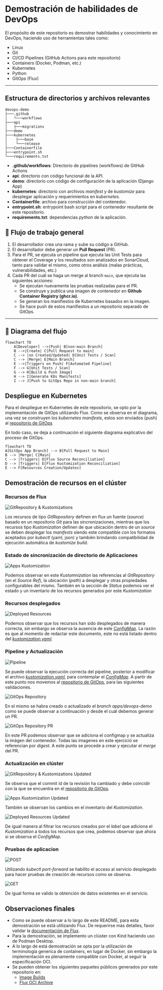 # Demostración de habilidades de DevOps

El propósito de este repositorio es demostrar habilidades y conocimiento en DevOps, haciendo uso de herramientas tales como:
- Linux
- Git
- CI/CD Pipelines (GitHub Actions para este repositorio)
- Containers (Docker, Podman, etc.)
- Kubernetes
- Python
- GitOps (Flux)

---

## Estructura de directorios y archivos relevantes

```
devops-demo
├───.github
│   └───workflows
├───api
│   ├───migrations
├───demo 
├───kubernetes 
│    ├───base
│    └───release
├───Containerfile
├───entrypoint.sh
└───requirements.txt
```
- **.github/workflows**: Directorio de pipelines (workflows) de GitHub Actions
- **api**: directorio con código funcional de la API.
- **demo**: directorio con código de configuración de la aplicación (Django App)
- **kubernetes**: directorio con archivos *manifest* y de *kustomize* para desplegar aplicación y requerimientos en *kubernetes*.
- **Containerfile**: archivo para construcción del contenedor.
- **entrypoint.sh**: entrypoint bash script para el contenedor resultante de este repositorio.
- **requirements.txt**: dependencias *python* de la aplicación.


## 🧩 Flujo de trabajo general

1. El desarrollador crea una rama y sube su código a GitHub.
2. El desarrollador debe generar un **Pull Request** (PR).
3. Para el PR, se ejecuta un pipeline que ejecuta las Unit Tests para obtener el Coverage y los resultados son analizados en SonarCloud, tanto para validar el mismo, como otros análisis (malas prácticas, vulnerabilidades, etc.)
4. Cada PR del cuál se haga un merge al branch `main`, que ejecuta las siguientes acciones:
   - Se ejecutan nuevamente las pruebas realizadas para el PR.
   - Se construye y publica una imagen de contenedor en **Github Container Registry (ghcr.io)**.
   - Se generan los manifiestos de Kubernetes basados en la imagen.
   - Se hace push de estos manifiestos a un repositorio separado de GitOps.

---

## 🔁 Diagrama del flujo

```mermaid
flowchart TD
    A[Developer] -->|Push| B[non-main Branch]
    B -->|Create| C[Pull Request to main]
    C --> |on Created/Updated| D[Unit Tests / Scan]
    C --> |Merge| E[Main Branch]
    E -->|Triggers on Push| F[Automated Pipeline]
    F --> G[Unit Tests / Scan]
    G --> H[Build & Push Image]
    H --> I[Generate K8s Manifests]
    I --> J[Push to GitOps Repo in non-main branch]
```

## Despliegue en Kubernetes

Para el despliegue en Kubernetes de este repositorio, se opto por la implementación de GitOps utilizando Flux. Como se observa en el diagrama, una vez se construyen los *kubernetes manifests*, estos son enviados (push) al [repositorio de GitOps](https://github.com/paulorpdldevops-demo-gitops)

En todo caso, se deja a continuación el siguiente diagrama explicativo del proceso de GitOps.

```mermaid
flowchart TD
A[GitOps App Branch] --> B[Pull Request to Main]
B --> |Merge| C[Main]
C --> |Triggers| D[Flux Source Reconciliation]
D --> |Triggers| E[Flux Kustomization Reconciliation]
E --> F[Resources Creation/Updates]
```

## Demostración de recursos en el clúster

### Recursos de Flux
![GitRepository & Kustomizations](resources/images/capture1.png)

Los recursos de tipo *GitRepository* definen en flux un fuente (*source*) basado en un repositorio *Git* para las sincronizaciones, mientras que los recursos tipo *Kustomization* definen de que ubicación dentro de un *source* se deben desplegar los *manifests* siendo este compatible con los formatos aceptados por *kubectl* (yaml, json) y también brindando compatibilidad de ejecución automática de *kustomize build*.

### Estado de sincronización de directorio de Aplicaciones
![Apps Kustomization](resources/images/capture2.png)

Podemos observar en este *Kustomnization* las referencias al *GitRepository* (en el *Source Ref*), la ubicación (*path*) a desplegar y otras propiedades configurables del mismo. También en la sección de *Status* podemos ver el estado y un inventario de los recursos generados por este *Kustomization*

### Recursos desplegados
![Deployed Resources](resources/images/capture3.png)

Podemos observar que los recursos han sido desplegados de manera correcta, sin embargo se observa la ausencia de este [*ConfigMap*](kubernetes/base/configmap.yaml). La razón es que al momento de redactar este documento, este no está listado dentro del [*kustomization.yaml*](kubernetes/base/kustomization.yaml). 

### Pipeline y Actualización 
![Pipeline](resources/images/capture4.png)

Se puede observar la ejecución correcta del pipeline, posterior a modificar el archivo [*kustomization.yaml*](kubernetes/base/kustomization.yaml), para contemplar el [*ConfigMap*](kubernetes/base/configmap.yaml).
A partir de este punto nos movemos al [repositorio de GitOps](https://github.com/paulorpdldevops-demo-gitops), para las siguientes validaciones. 

![GitOps Repository](resources/images/capture5.png)

En el mismo se habra creado o actualizado el *branch apps/devops-demo* como se puede observar a continuación y desde el cuál debemos generar un PR.

![GitOps Repository PR](resources/images/capture6.png)

En este PR podemos observar que se adiciona el configmap y se actualiza la imágen del contenedor. Todas las imagenes en este ejercició se referencian por *digest*. A este punto se procede a crear y ejecutar el *merge* del PR.

### Actualización en clúster
![GitRepository & Kustomizations Updated](resources/images/capture7.png)

Se observa que el commit id de la revisión ha cambiado y debe coincidir con la que se encuentra en el [repositorio de GitOps](https://github.com/paulorpdldevops-demo-gitops).

![Apps Kustomization Updated](resources/images/capture8.png)

También se observan los cambios en el inventario del *Kustomization*.

![Deployed Resources Updated](resources/images/capture9.png)

De igual manera al filtrar los recursos creados por el *label* que adiciona el *Kustomization* a todos los recursos que crea, podemos observar que ahora si se observa el *ConfigMap*.

### Pruebas de aplicacion
![POST](resources/images/capture10.png)

Utilizando *kubectl port-forward* se habilito el acceso al servicio desplegado para hacer pruebas de creación de recursos como se observa.

![GET](resources/images/capture11.png)

De igual forma se valido la obtención de datos existentes en el servicio.

## Observaciones finales

- Como se puede observar a lo largo de este README, para esta demostración se está utilizando Flux. De requerirse más detalles, favor validar la [documentación de Flux](https://fluxcd.io/flux/).
- Para la demostración, se implemento un clúster con Kind haciendo uso de Podman Desktop.
- A lo largo de está demostración se opta por la utilización de terminología generica de containers, en lugar de Docker, sin embargo la implementación es plenamente compatible con Docker, al seguir la especificación OCI. 
- Se pueden obtener los siguientes paquetes públicos generados por este repositorio en:
  - [Image Builds](https://github.com/paulorpdl/devops-demo/pkgs/container/devops-demo)
  - [Flux OCI Archive](https://github.com/paulorpdl/devops-demo/pkgs/container/manifests%2Fdevops-demo)
